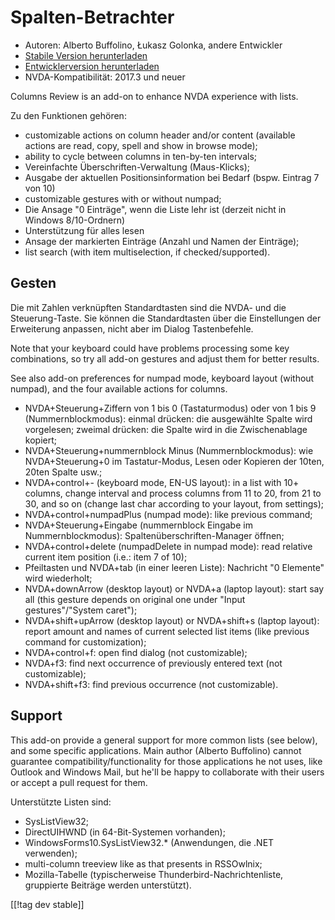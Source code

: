 # Spalten-Betrachter #

* Autoren: Alberto Buffolino, Łukasz Golonka, andere Entwickler
* [Stabile Version herunterladen][stable]
* [Entwicklerversion herunterladen][dev]
* NVDA-Kompatibilität: 2017.3 und neuer

Columns Review is an add-on to enhance NVDA experience with lists.

Zu den Funktionen gehören:

* customizable actions on column header and/or content (available actions
  are read, copy, spell and show in browse mode);
* ability to cycle between columns in ten-by-ten intervals;
* Vereinfachte Überschriften-Verwaltung (Maus-Klicks);
* Ausgabe der aktuellen Positionsinformation bei Bedarf (bspw. Eintrag 7 von
  10)
* customizable gestures with or without numpad;
* Die Ansage "0 Einträge", wenn die Liste lehr ist (derzeit nicht in Windows
  8/10-Ordnern)
* Unterstützung für alles lesen
* Ansage der markierten Einträge (Anzahl und Namen der Einträge);
* list search (with item multiselection, if checked/supported).

## Gesten

Die mit Zahlen verknüpften Standardtasten sind die NVDA- und die
Steuerung-Taste. Sie können die Standardtasten über die Einstellungen der
Erweiterung anpassen, nicht aber im Dialog Tastenbefehle. 

Note that your keyboard could have problems processing some key
combinations, so try all add-on gestures and adjust them for better results.

See also add-on preferences for numpad mode, keyboard layout (without
numpad), and the four available actions for columns.

* NVDA+Steuerung+Ziffern von 1 bis 0 (Tastaturmodus) oder von 1 bis 9
  (Nummernblockmodus): einmal drücken: die ausgewählte Spalte wird
  vorgelesen; zweimal drücken: die Spalte wird in die Zwischenablage
  kopiert;
* NVDA+Steuerung+nummernblock Minus (Nummernblockmodus): wie
  NVDA+Steuerung+0 im Tastatur-Modus, Lesen oder Kopieren der 10ten, 20ten
  Spalte usw.;
* NVDA+control+- (keyboard mode, EN-US layout): in a list with 10+ columns,
  change interval and process columns from 11 to 20, from 21 to 30, and so
  on (change last char according to your layout, from settings);
* NVDA+control+numpadPlus (numpad mode): like previous command;
* NVDA+Steuerung+Eingabe (nummernblock Eingabe im Nummernblockmodus):
  Spaltenüberschriften-Manager öffnen;
* NVDA+control+delete (numpadDelete in numpad mode): read relative current
  item position (i.e.: item 7 of 10);
* Pfeiltasten und NVDA+tab (in einer leeren Liste): Nachricht "0 Elemente"
  wird wiederholt;
* NVDA+downArrow (desktop layout) or NVDA+a (laptop layout): start say all
  (this gesture depends on original one under "Input gestures"/"System
  caret");
* NVDA+shift+upArrow (desktop layout) or NVDA+shift+s (laptop layout):
  report amount and names of current selected list items (like previous
  command for customization);
* NVDA+control+f: open find dialog (not customizable);
* NVDA+f3: find next occurrence of previously entered text (not
  customizable);
* NVDA+shift+f3: find previous occurrence (not customizable).

## Support

This add-on provide a general support for more common lists (see below), and
some specific applications. Main author (Alberto Buffolino) cannot guarantee
compatibility/functionality for those applications he not uses, like Outlook
and Windows Mail, but he'll be happy to collaborate with their users or
accept a pull request for them.

Unterstützte Listen sind:

* SysListView32;
* DirectUIHWND (in 64-Bit-Systemen vorhanden);
* WindowsForms10.SysListView32.* (Anwendungen, die .NET verwenden);
* multi-column treeview like as that presents in RSSOwlnix;
* Mozilla-Tabelle (typischerweise Thunderbird-Nachrichtenliste, gruppierte
  Beiträge werden unterstützt).


[[!tag dev stable]]


[stable]: https://addons.nvda-project.org/files/get.php?file=cr

[dev]: https://addons.nvda-project.org/files/get.php?file=cr-dev
